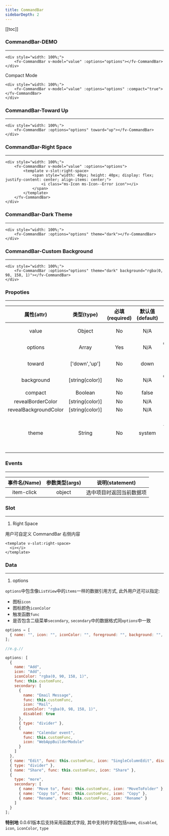 ```yaml
---
title: CommandBar
sidebarDepth: 2
---
```


[[toc]]

### CommandBar-DEMO
---

<script>
export default {
    data () {
        return {
            value: {},
            options: [
                { name: "Add", icon: "Add", iconColor: "rgba(0, 90, 158, 1)", func: this.customFunc, secondary: [
                    { name: "Email Message", func: this.customFunc, icon: "Mail", iconColor: "rgba(0, 98, 158, 1)", disabled: true },
                    { type: "divider" },
                    { name: "Calendar event", func: this.customFunc, icon: "WebAppBuilderModule" }
                ]},
                { name: "Edit", func: this.customFunc, icon: "Edit", disabled: true },
                { type: "divider" },
                { name: "Share", background: "rgba(0, 90, 158, 1)", foreground: "white", func: this.customFunc, icon: "Share" },
                { type: "more", secondary: [
                    { name: "Move to", func: this.customFunc, icon: "MoveToFolder"},
                    { name: "Copy to", func: this.customFunc, icon: "Copy"},
                    { name: "Rename", func: this.customFunc, icon: "Rename"}
                ]}
            ]
        }
    },
    methods: {
        customFunc () {
            console.log(1);
        }
    }
}
</script>

<div style="width: 100%;">
    
<ClientOnly>
<fv-CommandBar v-model="value" :options="options" style="z-index: 2;"></fv-CommandBar>
</ClientOnly>
</div>

```vue
<div style="width: 100%;">
    <fv-CommandBar v-model="value" :options="options"></fv-CommandBar>
</div>
```

Compact Mode
<div style="width: 100%;">
    
<ClientOnly>
<fv-CommandBar v-model="value" :options="options" :compact="true" style="z-index: 2;"></fv-CommandBar>
</ClientOnly>
</div>

```vue
<div style="width: 100%;">
    <fv-CommandBar v-model="value" :options="options" :compact="true"></fv-CommandBar>
</div>
```


### CommandBar-Toward Up

---

<div style="width: 100%;">
    
<ClientOnly>
<fv-CommandBar :options="options" toward="up" style="z-index: 2;"></fv-CommandBar>
</ClientOnly>
</div>

```vue
<div style="width: 100%;">
    <fv-CommandBar :options="options" toward="up"></fv-CommandBar>
</div>
```

### CommandBar-Right Space

---

<div style="width: 100%;">
    
<ClientOnly>
<fv-CommandBar v-model="value" :options="options" style="z-index: 2;">
    <template v-slot:right-space>
        <span style="width: 40px; height: 40px; display: flex; justify-content: center; align-items: center;">
            <i class="ms-Icon ms-Icon--Error icon"></i>
        </span>
    </template>
</fv-CommandBar>
</ClientOnly>
</div>

```vue
<div style="width: 100%;">
    <fv-CommandBar v-model="value" :options="options">
        <template v-slot:right-space>
            <span style="width: 40px; height: 40px; display: flex; justify-content: center; align-items: center;">
                <i class="ms-Icon ms-Icon--Error icon"></i>
            </span>
        </template>
    </fv-CommandBar>
</div>
```

### CommandBar-Dark Theme

---

<div style="width: 100%;">
    
<ClientOnly>
<fv-CommandBar :options="options" theme="dark" style="z-index: 2;"></fv-CommandBar>
</ClientOnly>
</div>

```vue
<div style="width: 100%;">
    <fv-CommandBar :options="options" theme="dark"></fv-CommandBar>
</div>
```

### CommandBar-Custom Background

---

<div style="width: 100%;">
    
<ClientOnly>
<fv-CommandBar :options="options" theme="dark" background="rgba(0, 98, 158, 1)" style="z-index: 2;"></fv-CommandBar>
</ClientOnly>
</div>

```vue
<div style="width: 100%;">
    <fv-CommandBar :options="options" theme="dark" background="rgba(0, 98, 158, 1)"></fv-CommandBar>
</div>
```

### Propoties

---

|      属性(attr)       |   类型(type)    | 必填(required) | 默认值(default) |                      说明(statement)                      |
|:---------------------:|:---------------:|:--------------:|:---------------:|:---------------------------------------------------------:|
|         value         |     Object      |       No       |       N/A       |                    绑定当前选中的对象                     |
|        options        |      Array      |      Yes       |       N/A       |                     CommandBar 数据源                     |
|        toward         |  ['down','up']  |       No       |      down       |                      下拉菜单的朝向                       |
|      background       | [string(color)] |       No       |       N/A       |                      CommandBar 背景                      |
|        compact        |     Boolean     |       No       |      false      |                         紧凑样式                          |
|   revealBorderColor   | [string(color)] |       No       |       N/A       |                                                           |
| revealBackgroundColor | [string(color)] |       No       |       N/A       |                                                           |
|         theme         |     String      |       No       |     system      | 主题样式, 包含`light`, `dark`, `system`, `custom`几种样式 |

### Events

---

| 事件名(Name) | 参数类型(args) |     说明(statement)      |
|:------------:|:--------------:|:------------------------:|
|  item-click  |     object     | 选中项目时返回当前数据项 |

### Slot

---

1. Right Space

用户可自定义 CommandBar 右侧内容

```vue
<template v-slot:right-space>
  <i></i>
</template>
```

### Data

---

1. options

`options`中包含像`ListView`中的`items`一样的数据引用方式, 此外用户还可以指定:

- 图标`icon`
- 图标颜色`iconColor`
- 触发函数`func`
- 是否包含二级菜单`secondary`, `secondary`中的数据格式同`options`中一致

```javascript
options = [
  { name: "", icon: "", iconColor: "", foreground: "", background: "", type: "", func: {}, show: true, secondary: [], disabled: false }
];

//e.g.//

options: [
  {
    name: "Add",
    icon: "Add",
    iconColor: "rgba(0, 90, 158, 1)",
    func: this.customFunc,
    secondary: [
      {
        name: "Email Message",
        func: this.customFunc,
        icon: "Mail",
        iconColor: "rgba(0, 98, 158, 1)",
        disabled: true
      },
      { type: "divider" },
      {
        name: "Calendar event",
        func: this.customFunc,
        icon: "WebAppBuilderModule"
      }
    ]
  },
  { name: "Edit", func: this.customFunc, icon: "SingleColumnEdit", disabled: true },
  { type: "divider" },
  { name: "Share", func: this.customFunc, icon: "Share" },
  {
    type: "more",
    secondary: [
      { name: "Move to", func: this.customFunc, icon: "MoveToFolder" },
      { name: "Copy to", func: this.customFunc, icon: "Copy" },
      { name: "Rename", func: this.customFunc, icon: "Rename" }
    ]
  }
];
```

**特别地** 0.0.61版本后支持采用函数式字段, 其中支持的字段包括`name`, `disabled`, `icon`, `iconColor`, `type`

